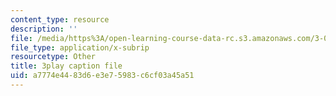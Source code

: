 ```yaml
---
content_type: resource
description: ''
file: /media/https%3A/open-learning-course-data-rc.s3.amazonaws.com/3-091sc-introduction-to-solid-state-chemistry-fall-2010/a7774e4483d6e3e75983c6cf03a45a51_j9DVXVwVyc4.srt
file_type: application/x-subrip
resourcetype: Other
title: 3play caption file
uid: a7774e44-83d6-e3e7-5983-c6cf03a45a51
---
```

